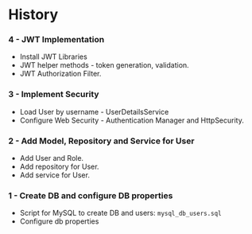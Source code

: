 # History

### 4 - JWT Implementation
* Install JWT Libraries
* JWT helper methods - token generation, validation.
* JWT Authorization Filter.

### 3 - Implement Security
* Load User by username - UserDetailsService
* Configure Web Security - Authentication Manager and HttpSecurity. 

### 2 - Add Model, Repository and Service for User
* Add User and Role.
* Add repository for User.
* Add service for User.

### 1 - Create DB and configure DB properties
* Script for MySQL to create DB and users: `mysql_db_users.sql`
* Configure db properties
